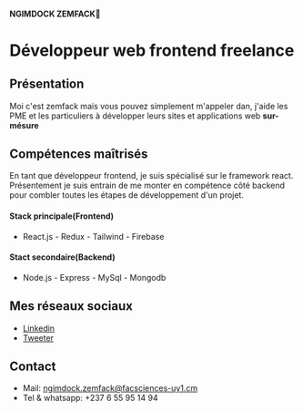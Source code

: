 #### NGIMDOCK ZEMFACK🐻
# Développeur web frontend freelance 

## Présentation
Moi c'est zemfack mais vous pouvez simplement m'appeler dan, j'aide les PME et les particuliers à développer leurs sites et applications web
 **sur-mésure**
 
## Compétences maîtrisés
En tant que développeur frontend, je suis spécialisé sur le framework react. Présentement je suis entrain de me monter en compétence côté backend pour combler toutes les étapes de développement d'un projet.

#### Stack principale(Frontend)
- React.js - Redux - Tailwind - Firebase

#### Stact secondaire(Backend)
- Node.js - Express - MySql - Mongodb

## Mes réseaux sociaux
- [Linkedin](https://www.linkedin.com/in/ngimdock-zemfack/)
- [Tweeter](https://github.com/ngimdock)

## Contact
- Mail: ngimdock.zemfack@facsciences-uy1.cm
- Tel & whatsapp: +237 6 55 95 14 94
